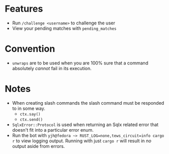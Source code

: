 # Features
- Run `/challenge <username>` to challenge the user
- View your pending matches with `pending_matches`

# Convention
- `unwraps` are to be used when you are 100% sure that a command absolutely *cannot* fail in its execution. 

# Notes
- When creating slash commands the slash command must be responded to in some way.
    - `ctx.say()`
    - `ctx.send()`
- `SqlxError::Protocol` is used when returning an Sqlx related error that doesn't fit into a particular error enum.
- Run the bot with  `yjh@fedora ~> RUST_LOG=none,tews_circuit=info cargo r` to view logging output. Running with just `cargo r` will result in *no* output aside from errors.
